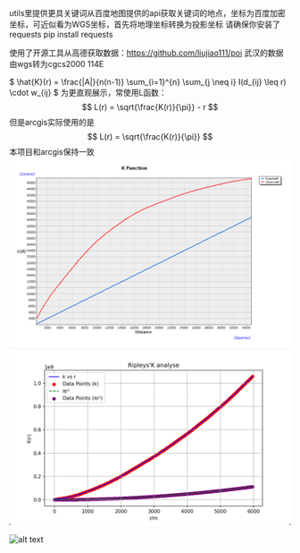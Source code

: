 utils里提供更具关键词从百度地图提供的api获取关键词的地点，坐标为百度加密坐标，可近似看为WGS坐标，首先将地理坐标转换为投影坐标
请确保你安装了requests
pip install requests

使用了开源工具从高德获取数据：https://github.com/liujiao111/poi
武汉的数据由wgs转为cgcs2000 114E

$
\hat{K}(r) = \frac{|A|}{n(n-1)} \sum_{i=1}^{n} \sum_{j \neq i} I(d_{ij} \leq r) \cdot w_{ij}
$
为更直观展示，常使用L函数：
$$
L(r) = \sqrt{\frac{K(r)}{\pi}} - r
$$
但是arcgis实际使用的是
$$
L(r) = \sqrt{\frac{K(r)}{\pi}}
$$
本项目和arcgis保持一致
![arcgis的K函数计算结果](assets\arcgis的K函数计算结果.png)
![银行最远距离6000步长30](assets\银行rmax6000_stepsize30.png)

![alt text](image.png)